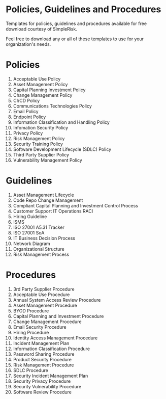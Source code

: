 # Policies, Guidelines and Procedures
Templates for policies, guidelines and procedures available for free download courtesy of SimpleRisk.

Feel free to download any or all of these templates to use for your organization's needs.

# Policies
1. Acceptable Use Policy
2. Asset Management Policy
3. Capital Planning Investment Policy
4. Change Management Policy
5. CI/CD Policy
6. Communications Technologies Policy
7. Email Policy
8. Endpoint Policy
9. Information Classification and Handling Policy
10. Infomation Security Policy
11. Privacy Policy
12. Risk Management Policy
13. Security Training Policy
14. Software Development Lifecycle (SDLC) Policy
15. Third Party Supplier Policy
16. Vulnerability Management Policy

# Guidelines
1. Asset Management Lifecycle
2. Code Repo Change Management
3. Compliant Capital Planning and Investment Control Process
4. Customer Support IT Operations RACI
5. Hiring Guideline
6. ISMS
7. ISO 27001 A5.31 Tracker
8. ISO 27001 SoA
9. IT Business Decision Process
10. Network Diagram
11. Organizational Structure
12. Risk Management Process

# Procedures
1. 3rd Party Supplier Procedure
2. Acceptable Use Procedure
3. Annual System Access Review Procedure
4. Asset Management Procedure
5. BYOD Procedure
6. Capital Planning and Investment Procedure
7. Change Management Procedure
8. Email Security Procedure
9. Hiring Procedure
10. Identity Access Management Procedure
11. Incident Management Plan
12. Information Classification Procedure
13. Password Sharing Procedure
14. Product Security Procedure
15. Risk Management Procedure
16. SDLC Procedure
17. Security Incident Management Plan
18. Security Privacy Procedure
19. Security Vulnerability Procedure
20. Software Review Procedure
